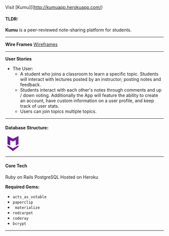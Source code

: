 Visit [Kumu][(http://kumuapp.herokuapp.com/)

#### TLDR:
**Kumu** is a peer-reviewed note-sharing platform for students.
____
**Wire Frames**
[Wireframes](http://i.imgur.com/KXPbFG3.jpg)
___
**User Stories**
* The User:
	* A student who joins a classroom to learn a specific topic. Students will interact with lectures posted by an instructor; posting notes and feedback.
	* Students interact with each other's notes through comments and up / down voting. Additionally the App will feature the ability to create an account, have custom information on a user profile, and keep track of user stats.
	* Users can join topics multiple topics.
___
#### Database Structure:
![Kumu ERD](https://github.com/adam-p/markdown-here/raw/master/src/common/images/icon48.png "Logo Title Text 1")
___
#### Core Tech
Ruby on Rails
PostgreSQL
Hosted on Heroku

**Required Gems:**
- `acts_as_votable`
- `paperclip`
- ` materialize`
- `redcarpet`
- `coderay`
- `bcrypt`
___
